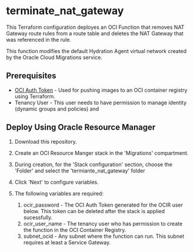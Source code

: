 # terminate_nat_gateway

This Terraform configuration deployes an OCI Function that removes NAT Gateway route rules from a route table and deletes the NAT Gateway that was referenced in the rule.

This function modifies the default Hydration Agent virtual network created by the Oracle Cloud Migrations service.

## Prerequisites

- [OCI Auth Token](https://docs.oracle.com/en-us/iaas/Content/Registry/Tasks/registrygettingauthtoken.htm) - Used for pushing images to an OCI container registry using Terraform.
- Tenancy User - This user needs to have permission to manage identity (dynamic groups and policies) and 

## Deploy Using Oracle Resource Manager

1. Download this repository.

2. Create an OCI Resource Manger stack in the 'Migrations' compartment.

3. During creation, for the 'Stack configuration' section, choose the 'Folder' and select the 'termiante_nat_gateway' folder 

4. Click 'Next' to configure variables.

5. The following variables are required:
   1. ocir_password - The OCI Auth Token generated for the OCIR user below. This token can be deleted after the stack is applied sucessfully.
   2. ocir_user_name - The tenancy user who has permission to create the function in the OCI Container Registry.
   3. subnet_ocid - Any subnet where the function can run. This subnet requires at least a Service Gateway.